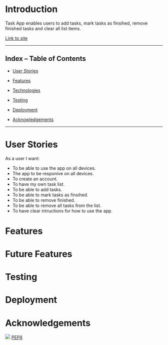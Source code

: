 # Introduction

Task App enables users to add tasks, mark tasks as finsihed, remove finished tasks and clear all list items.  

[Link to site](https://www..com/)

 ***  

 ## Index – Table of Contents   


* [User Stories](#User-Experience)  

* [Features](#Features)  

* [Technologies](#Technologies)  

* [Testing](#Testing)  

* [Deployment](#Deployment)    

* [Acknowledgements](#Acknowledgements)  

***  

# User Stories

As a user I want:

* To be able to use the app on all devices.
* The app to be responive on all devices.
* To create an account.
* To have my own task list.
* To be able to add tasks.
* To be able to mark tasks as finsihed.
* To be able to remove finished.
* To be able to remove all tasks from the list.
* To have clear intructions for how to use the app.

# Features

# Future Features

# Testing

# Deployment 

# Acknowledgements

![](assets/images/.jpg)
[PEP8](https://www..com/)

